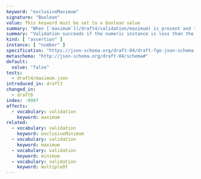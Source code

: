 ```yaml
---
keyword: "exclusiveMaximum"
signature: "Boolean"
value: This keyword must be set to a boolean value
summary: "When [`maximum`](/draft4/validation/maximum) is present and this keyword is set to true, the numeric instance must be greater than the value in [`maximum`](/draft4/validation/maximum)."
summary: "Validation succeeds if the numeric instance is less than the given number."
kind: [ "assertion" ]
instance: [ "number" ]
specification: "https://json-schema.org/draft-04/draft-fge-json-schema-validation-00#rfc.section.5.1.2"
metaschema: "http://json-schema.org/draft-04/schema#"
default:
  value: "false"
tests:
  - draft4/maximum.json
introduced_in: draft3
changed_in:
  - draft6
index: -9997
affects:
  - vocabulary: validation
    keyword: maximum
related:
  - vocabulary: validation
    keyword: exclusiveMinimum
  - vocabulary: validation
    keyword: maximum
  - vocabulary: validation
    keyword: minimum
  - vocabulary: validation
    keyword: multipleOf
---
```

